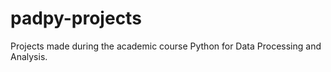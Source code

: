 # padpy-projects

Projects made during the academic course Python for Data Processing and Analysis. 
